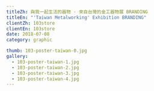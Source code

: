 ```yaml
---
titleZh: 與我一起生活的器物 · 來自台灣的金工器物展 BRANDING
titleEn: "'Taiwan Metalworking' Exhibition BRANDING"
clientZh: 103store
clientEn: 103store
date: 2018-07-08
category: graphic

thumb: 103-poster-taiwan-0.jpg
gallery:
  - 103-poster-taiwan-1.jpg
  - 103-poster-taiwan-2.jpg
  - 103-poster-taiwan-3.jpg
  - 103-poster-taiwan-4.jpg
---
```

